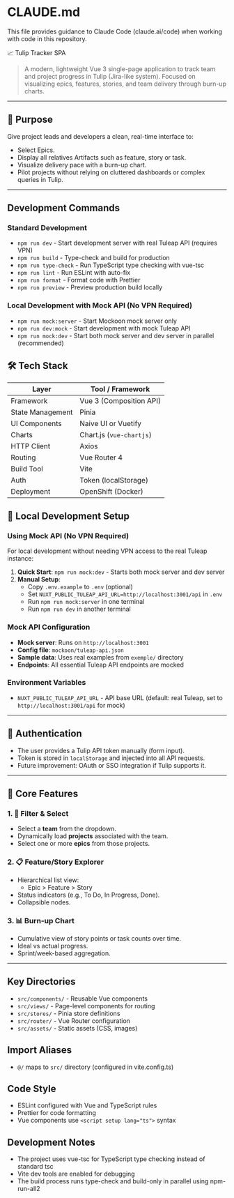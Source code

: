 # CLAUDE.md

This file provides guidance to Claude Code (claude.ai/code) when working with code in this repository.

📈 Tulip Tracker SPA

> A modern, lightweight Vue 3 single-page application to track team and project progress in Tulip (Jira-like system). Focused on visualizing epics, features, stories, and team delivery through burn-up charts.

---

## 🧭 Purpose

Give project leads and developers a clean, real-time interface to:

- Select Epics.
- Display all relatives Artifacts such as feature, story or task.
- Visualize delivery pace with a burn-up chart.
- Pilot projects without relying on cluttered dashboards or complex queries in Tulip.

---

## Development Commands

### Standard Development
- `npm run dev` - Start development server with real Tuleap API (requires VPN)
- `npm run build` - Type-check and build for production
- `npm run type-check` - Run TypeScript type checking with vue-tsc
- `npm run lint` - Run ESLint with auto-fix
- `npm run format` - Format code with Prettier
- `npm run preview` - Preview production build locally

### Local Development with Mock API (No VPN Required)
- `npm run mock:server` - Start Mockoon mock server only
- `npm run dev:mock` - Start development with mock Tuleap API
- `npm run mock:dev` - Start both mock server and dev server in parallel (recommended)

## 🛠 Tech Stack

| Layer            | Tool / Framework         |
| ---------------- | ------------------------ |
| Framework        | Vue 3 (Composition API)  |
| State Management | Pinia                    |
| UI Components    | Naive UI or Vuetify      |
| Charts           | Chart.js (`vue-chartjs`) |
| HTTP Client      | Axios                    |
| Routing          | Vue Router 4             |
| Build Tool       | Vite                     |
| Auth             | Token (localStorage)     |
| Deployment       | OpenShift (Docker)       |

## 🧪 Local Development Setup

### Using Mock API (No VPN Required)

For local development without needing VPN access to the real Tuleap instance:

1. **Quick Start**: `npm run mock:dev` - Starts both mock server and dev server
2. **Manual Setup**:
   - Copy `.env.example` to `.env` (optional)
   - Set `NUXT_PUBLIC_TULEAP_API_URL=http://localhost:3001/api` in `.env`
   - Run `npm run mock:server` in one terminal
   - Run `npm run dev` in another terminal

### Mock API Configuration

- **Mock server**: Runs on `http://localhost:3001`
- **Config file**: `mockoon/tuleap-api.json`
- **Sample data**: Uses real examples from `exemple/` directory
- **Endpoints**: All essential Tuleap API endpoints are mocked

### Environment Variables

- `NUXT_PUBLIC_TULEAP_API_URL` - API base URL (default: real Tuleap, set to `http://localhost:3001/api` for mock)

---

## 🔐 Authentication

- The user provides a Tulip API token manually (form input).
- Token is stored in `localStorage` and injected into all API requests.
- Future improvement: OAuth or SSO integration if Tulip supports it.

---

## 🧩 Core Features

### 1. 🔎 Filter & Select

- Select a **team** from the dropdown.
- Dynamically load **projects** associated with the team.
- Select one or more **epics** from those projects.

### 2. 📋 Feature/Story Explorer

- Hierarchical list view:
  - Epic > Feature > Story
- Status indicators (e.g., To Do, In Progress, Done).
- Collapsible nodes.

### 3. 📊 Burn-up Chart

- Cumulative view of story points or task counts over time.
- Ideal vs actual progress.
- Sprint/week-based aggregation.

---

## Key Directories

- `src/components/` - Reusable Vue components
- `src/views/` - Page-level components for routing
- `src/stores/` - Pinia store definitions
- `src/router/` - Vue Router configuration
- `src/assets/` - Static assets (CSS, images)

## Import Aliases

- `@/` maps to `src/` directory (configured in vite.config.ts)

## Code Style

- ESLint configured with Vue and TypeScript rules
- Prettier for code formatting
- Vue components use `<script setup lang="ts">` syntax

## Development Notes

- The project uses vue-tsc for TypeScript type checking instead of standard tsc
- Vite dev tools are enabled for debugging
- The build process runs type-check and build-only in parallel using npm-run-all2
